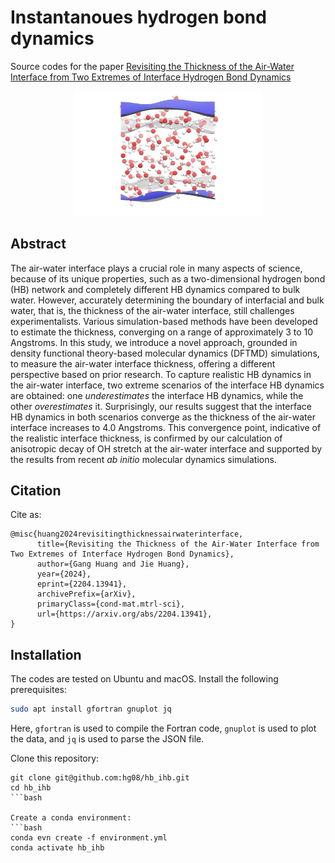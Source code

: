 # Instantanoues hydrogen bond dynamics 

Source codes for the paper [Revisiting the Thickness of the Air-Water Interface from Two Extremes of Interface Hydrogen Bond Dynamics](https://arxiv.org/abs/2204.13941)

<p align='center'>
<img src="4_plot/TOC.png" width="60%"/>
</p>

## Abstract

The air-water interface plays a crucial role in many aspects of science, because of its unique properties, such as a two-dimensional hydrogen bond (HB) network and completely different HB dynamics compared to bulk water. However, accurately determining the boundary of interfacial and bulk water, that is, the thickness of the air-water interface, still challenges experimentalists. Various simulation-based methods have been developed to estimate the thickness, converging on a range of approximately 3 to 10 Angstroms. In this study, we introduce a novel approach, grounded in density functional theory-based molecular dynamics (DFTMD) simulations, to measure the air-water interface thickness, offering a different perspective based on prior research. To capture realistic HB dynamics in the air-water interface, two extreme scenarios of the interface HB dynamics are obtained: one *underestimates* the interface HB dynamics, while the other *overestimates* it. Surprisingly, our results suggest that the interface HB dynamics in both scenarios converge as the thickness of the air-water interface increases to 4.0 Angstroms. This convergence point, indicative of the realistic interface thickness, is confirmed by our calculation of anisotropic decay of OH stretch at the air-water interface and  supported by the results from recent *ab initio* molecular dynamics simulations.

## Citation

Cite as:
```
@misc{huang2024revisitingthicknessairwaterinterface,
      title={Revisiting the Thickness of the Air-Water Interface from Two Extremes of Interface Hydrogen Bond Dynamics}, 
      author={Gang Huang and Jie Huang},
      year={2024},
      eprint={2204.13941},
      archivePrefix={arXiv},
      primaryClass={cond-mat.mtrl-sci},
      url={https://arxiv.org/abs/2204.13941}, 
}
```

## Installation
The codes are tested on Ubuntu and macOS.
Install the following prerequisites:
```bash
sudo apt install gfortran gnuplot jq
```
Here, `gfortran` is used to compile the Fortran code, `gnuplot` is used to plot the data, and `jq` is used to parse the JSON file.

Clone this repository:
```
git clone git@github.com:hg08/hb_ihb.git
cd hb_ihb
```bash

Create a conda environment:
```bash
conda evn create -f environment.yml
conda activate hb_ihb
```

